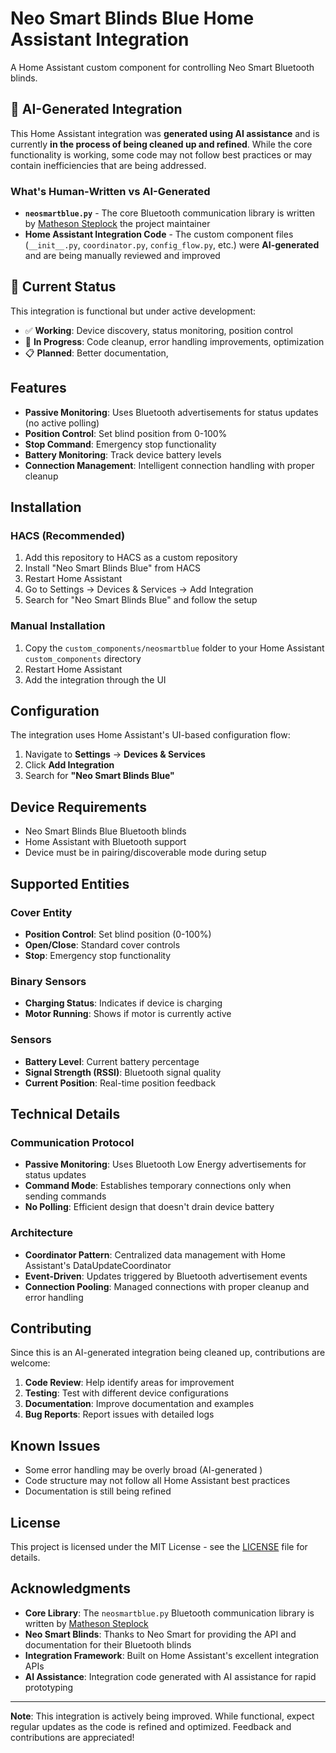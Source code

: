 # Neo Smart Blinds Blue Home Assistant Integration

A Home Assistant custom component for controlling Neo Smart Bluetooth blinds.

## 🤖 AI-Generated Integration

This Home Assistant integration was **generated using AI assistance** and is currently **in the process of being cleaned up and refined**. While the core functionality is working, some code may not follow best practices or may contain inefficiencies that are being addressed.

### What's Human-Written vs AI-Generated

- **`neosmartblue.py`** - The core Bluetooth communication library is written by [Matheson Steplock](https://github.com/ikifar2012) the project maintainer
- **Home Assistant Integration Code** - The custom component files (`__init__.py`, `coordinator.py`, `config_flow.py`, etc.) were **AI-generated** and are being manually reviewed and improved

## 🚧 Current Status

This integration is functional but under active development:

- ✅ **Working**: Device discovery, status monitoring, position control
- 🔄 **In Progress**: Code cleanup, error handling improvements, optimization
- 📋 **Planned**: Better documentation,

## Features

- **Passive Monitoring**: Uses Bluetooth advertisements for status updates (no active polling)
- **Position Control**: Set blind position from 0-100%
- **Stop Command**: Emergency stop functionality
- **Battery Monitoring**: Track device battery levels
- **Connection Management**: Intelligent connection handling with proper cleanup

## Installation

### HACS (Recommended)

1. Add this repository to HACS as a custom repository
2. Install "Neo Smart Blinds Blue" from HACS
3. Restart Home Assistant
4. Go to Settings → Devices & Services → Add Integration
5. Search for "Neo Smart Blinds Blue" and follow the setup

### Manual Installation

1. Copy the `custom_components/neosmartblue` folder to your Home Assistant `custom_components` directory
2. Restart Home Assistant
3. Add the integration through the UI

## Configuration

The integration uses Home Assistant's UI-based configuration flow:

1. Navigate to **Settings** → **Devices & Services**
2. Click **Add Integration**
3. Search for **"Neo Smart Blinds Blue"**

## Device Requirements

- Neo Smart Blinds Blue Bluetooth blinds
- Home Assistant with Bluetooth support
- Device must be in pairing/discoverable mode during setup

## Supported Entities

### Cover Entity
- **Position Control**: Set blind position (0-100%)
- **Open/Close**: Standard cover controls
- **Stop**: Emergency stop functionality

### Binary Sensors
- **Charging Status**: Indicates if device is charging
- **Motor Running**: Shows if motor is currently active

### Sensors
- **Battery Level**: Current battery percentage
- **Signal Strength (RSSI)**: Bluetooth signal quality
- **Current Position**: Real-time position feedback

## Technical Details

### Communication Protocol
- **Passive Monitoring**: Uses Bluetooth Low Energy advertisements for status updates
- **Command Mode**: Establishes temporary connections only when sending commands
- **No Polling**: Efficient design that doesn't drain device battery

### Architecture
- **Coordinator Pattern**: Centralized data management with Home Assistant's DataUpdateCoordinator
- **Event-Driven**: Updates triggered by Bluetooth advertisement events
- **Connection Pooling**: Managed connections with proper cleanup and error handling

## Contributing

Since this is an AI-generated integration being cleaned up, contributions are welcome:

1. **Code Review**: Help identify areas for improvement
2. **Testing**: Test with different device configurations
3. **Documentation**: Improve documentation and examples
4. **Bug Reports**: Report issues with detailed logs


## Known Issues

- Some error handling may be overly broad (AI-generated )
- Code structure may not follow all Home Assistant best practices
- Documentation is still being refined


## License

This project is licensed under the MIT License - see the [LICENSE](LICENSE) file for details.

## Acknowledgments

- **Core Library**: The `neosmartblue.py` Bluetooth communication library is written by [Matheson Steplock](https://github.com/ikifar2012)
- **Neo Smart Blinds**: Thanks to Neo Smart for providing the API and documentation for their Bluetooth blinds
- **Integration Framework**: Built on Home Assistant's excellent integration APIs
- **AI Assistance**: Integration code generated with AI assistance for rapid prototyping

---

**Note**: This integration is actively being improved. While functional, expect regular updates as the code is refined and optimized. Feedback and contributions are appreciated!
